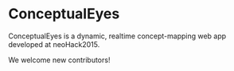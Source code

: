 # ConceptualEyes
ConceptualEyes is a dynamic, realtime concept-mapping web app developed at neoHack2015.

We welcome new contributors!